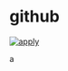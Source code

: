 # github

[![apply](https://github.com/89Dojo/github/actions/workflows/apply.yml/badge.svg)](https://github.com/89Dojo/github/actions/workflows/apply.yml)

a
